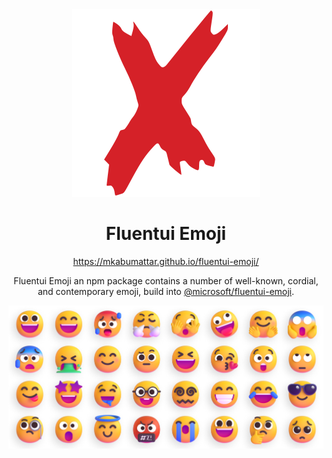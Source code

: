 <div align="center">
  <img src="https://raw.githubusercontent.com/MKAbuMattar/fluentui-emoji/main/assets/logo.svg" alt="@MKAbuMattar/fluentui-emoji"/>

  <h1>Fluentui Emoji</h1>

  <a href="https://mkabumattar.github.io/fluentui-emoji/">https://mkabumattar.github.io/fluentui-emoji/</a>

  <p>Fluentui Emoji an npm package contains a number of well-known, cordial, and contemporary emoji, build into <a href="https://github.com/microsoft/fluentui-emoji">@microsoft/fluentui-emoji</a>.</p>

  <img src="https://raw.githubusercontent.com/MKAbuMattar/fluentui-emoji/main/assets/banner.webp" alt="@MKAbuMattar/fluentui-emoji Banner"/>
</div>


